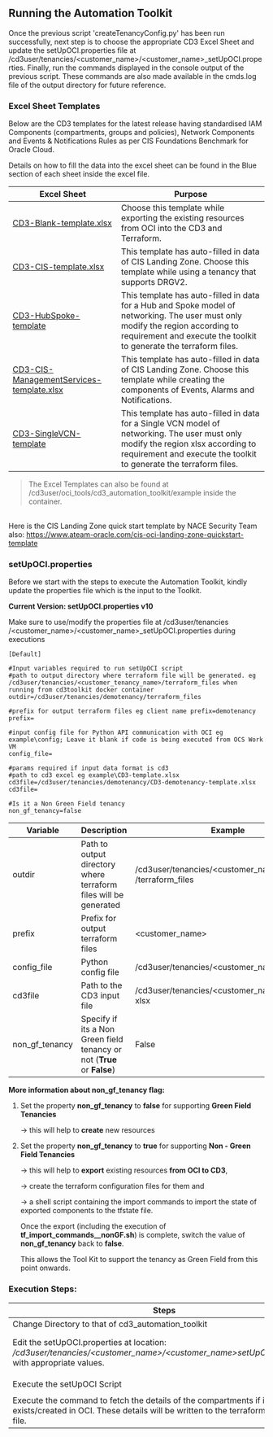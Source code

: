 ## **Running the Automation Toolkit**

Once the previous script 'createTenancyConfig.py' has been run successfully, next step is to choose the appropriate CD3 Excel Sheet and update the setUpOCI.properties file at /cd3user/tenancies/<customer\_name>/<customer\_name>\_setUpOCI.properties. Finally, run the commands displayed in the console output of the previous script. These commands are also made available in the cmds.log file of the output directory for future reference.

### **Excel Sheet Templates**

Below are the CD3 templates for the latest release having standardised IAM Components (compartments, groups and policies), Network Components and Events & Notifications Rules as per CIS Foundations Benchmark for Oracle Cloud.

Details on how to fill the data into the excel sheet can be found in the Blue section of each sheet inside the excel file.

|Excel Sheet| Purpose                                                                                                                    | 
|-----------|----------------------------------------------------------------------------------------------------------------------------|
| [CD3-Blank-template.xlsx](/cd3_automation_toolkit/example)   | 	Choose this template while exporting the existing resources from OCI into the CD3 and Terraform.| 
| [CD3-CIS-template.xlsx](/cd3_automation_toolkit/example) | This template has auto-filled in data of CIS Landing Zone. Choose this template while using a tenancy that supports DRGV2. |
|[CD3-HubSpoke-template](/cd3_automation_toolkit/example) | This template has auto-filled in data for a Hub and Spoke model of networking. The user must only modify the region according to requirement and execute the toolkit to generate the terraform files.|
|[CD3-CIS-ManagementServices-template.xlsx](/cd3_automation_toolkit/example) | This template has auto-filled in data of CIS Landing Zone. Choose this template while creating the components of Events, Alarms and Notifications.|
|[CD3-SingleVCN-template](/cd3_automation_toolkit/example)| This template has auto-filled in data for a Single VCN model of networking. The user must only modify the region xlsx  according to requirement and execute the toolkit to generate the terraform files.|


> The Excel Templates can also be found at /cd3user/oci_tools/cd3_automation_toolkit/example inside the container.

<br>Here is the CIS Landing Zone quick start template by NACE Security Team also: https://www.ateam-oracle.com/cis-oci-landing-zone-quickstart-template


### **setUpOCI.properties**

Before we start with the steps to execute the Automation Toolkit, kindly update the properties file which is the input to the Toolkit. 

**Current Version:  setUpOCI.properties v10**

Make sure to use/modify the properties file at /cd3user/tenancies /<customer\_name>/<customer\_name>\_setUpOCI.properties during executions

```
[Default]
 
#Input variables required to run setUpOCI script
#path to output directory where terraform file will be generated. eg /cd3user/tenancies/<customer_tenancy_name>/terraform_files when running from cd3toolkit docker container 
outdir=/cd3user/tenancies/demotenancy/terraform_files

#prefix for output terraform files eg client name prefix=demotenancy
prefix=

#input config file for Python API communication with OCI eg example\config; Leave it blank if code is being executed from OCS Work VM
config_file=

#params required if input data format is cd3
#path to cd3 excel eg example\CD3-template.xlsx cd3file=/cd3user/tenancies/demotenancy/CD3-demotenancy-template.xlsx
cd3file=

#Is it a Non Green Field tenancy 
non_gf_tenancy=false
```

| Variable | Description | Example |
|---|---|---|
|outdir|Path to output directory where terraform files will be generated| /cd3user/tenancies/<customer\_name> /terraform\_files|
|prefix|Prefix for output terraform files|\<customer\_name>|
|config\_file|Python config file|/cd3user/tenancies/<customer\_name>/config|
| cd3file |Path to the CD3 input file |/cd3user/tenancies/<customer\_name>/testCD3. xlsx |
|non\_gf\_tenancy |Specify if its a Non Green field tenancy or not (**True** or **False**)| False|

**More information about non_gf_tenancy flag:**
1. Set the property **non_gf_tenancy**  to **false** for supporting **Green Field Tenancies** 

    →  this will help to **create** new resources
2. Set the property  **non_gf_tenancy**  to **true** for supporting  **Non - Green Field Tenancies**

    →  this will help to **export** existing resources **from OCI to CD3**,

    →  create the terraform configuration files for them and 

    →  a shell script containing the import commands to import the state of exported components to the tfstate file.

   
   Once the export (including the execution of **tf_import_commands_<resource>_nonGF.sh**) is complete, switch the value of **non_gf_tenancy** back to **false**. 


   This allows the Tool Kit to support the tenancy as Green Field from this point onwards.

### **Execution Steps:**

| Steps                                                                                                                                                                                        | Command |
|----------------------------------------------------------------------------------------------------------------------------------------------------------------------------------------------|---------|
| Change Directory to that of cd3_automation_toolkit                                                                                                                                           | ```cd /cd3user/oci_tools/cd3_automation_toolkit/```|
| Edit the setUpOCI.properties at location: _/cd3user/tenancies/<customer_name>/<customer_name>_setUpOCI.properties__ with appropriate values.                                                | Place Excel sheet at appropriate location in your docker and provide the corresponding path in: /cd3user/tenancies/<customer_name>/<customer_name>_setUpOCI.properties__ file |
| Execute the setUpOCI Script                                                                                                                                                                  | ```python setUpOCI.py /cd3user/tenancies/<customer_name>/<customer_name>_setUpOCI.properties``` |
| Execute the command to fetch the details of the compartments if it already exists/created in OCI. These details will be written to the terraform variables file. | Choose **"Fetch Compartments OCIDs to variables file"** from CD3 Services in setUpOCI menu.|


